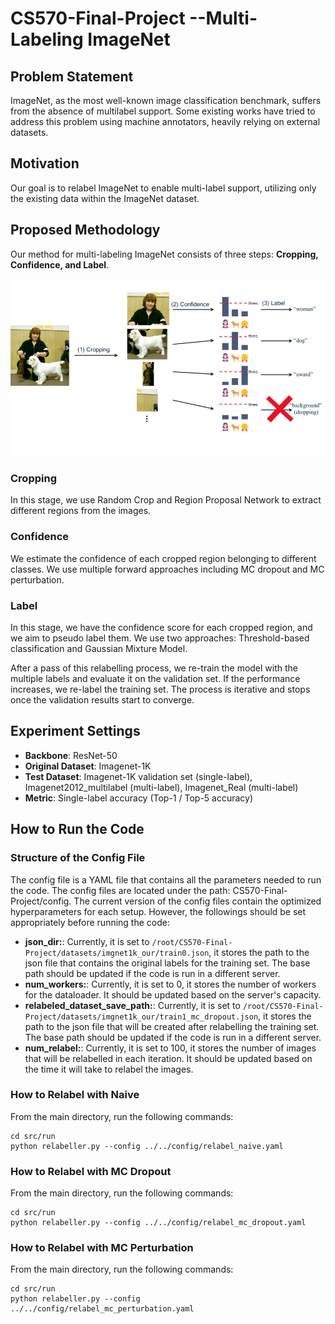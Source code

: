 # CS570-Final-Project --Multi-Labeling ImageNet

## Problem Statement
ImageNet, as the most well-known image classification benchmark, suffers from the absence of multilabel support. Some existing works have tried to address this problem using machine annotators, heavily relying on external datasets.

## Motivation
Our goal is to relabel ImageNet to enable multi-label support, utilizing only the existing data within the ImageNet dataset.

## Proposed Methodology
Our method for multi-labeling ImageNet consists of three steps: **Cropping, Confidence, and Label**.

![alt text](https://github.com/mirfana23/CS570-Final-Project/blob/main/methodology.png?raw=true)


### Cropping
In this stage, we use Random Crop and Region Proposal Network to extract different regions from the images.

### Confidence
We estimate the confidence of each cropped region belonging to different classes. We use multiple forward approaches including MC dropout and MC perturbation.

### Label
In this stage, we have the confidence score for each cropped region, and we aim to pseudo label them. We use two approaches: Threshold-based classification and Gaussian Mixture Model.

After a pass of this relabelling process, we re-train the model with the multiple labels and evaluate it on the validation set. If the performance increases, we re-label the training set. The process is iterative and stops once the validation results start to converge.

## Experiment Settings
- **Backbone**: ResNet-50
- **Original Dataset**: Imagenet-1K
- **Test Dataset**: Imagenet-1K validation set (single-label), Imagenet2012_multilabel (multi-label), Imagenet_Real (multi-label)
- **Metric**: Single-label accuracy (Top-1 / Top-5 accuracy)

## How to Run the Code

### Structure of the Config File
The config file is a YAML file that contains all the parameters needed to run the code. The config files are located under the path: CS570-Final-Project/config. The current version of the config files contain the optimized hyperparameters for each setup. However, the followings should be set appropriately before running the code:

- **json_dir:**: Currently, it is set to `/root/CS570-Final-Project/datasets/imgnet1k_our/train0.json`, it stores the path to the json file that contains the original labels for the training set. The base path should be updated if the code is run in a different server.
- **num_workers:**: Currently, it is set to 0, it stores the number of workers for the dataloader. It should be updated based on the server's capacity.
- **relabeled_dataset_save_path:**: Currently, it is set to `/root/CS570-Final-Project/datasets/imgnet1k_our/train1_mc_dropout.json`, it stores the path to the json file that will be created after relabelling the training set. The base path should be updated if the code is run in a different server.
- **num_relabel:**: Currently, it is set to 100, it stores the number of images that will be relabelled in each iteration. It should be updated based on the time it will take to relabel the images.

### How to Relabel with Naive
From the main directory, run the following commands:
```
cd src/run
python relabeller.py --config ../../config/relabel_naive.yaml
```

### How to Relabel with MC Dropout
From the main directory, run the following commands:
```
cd src/run
python relabeller.py --config ../../config/relabel_mc_dropout.yaml
```

### How to Relabel with MC Perturbation
From the main directory, run the following commands:
```
cd src/run
python relabeller.py --config ../../config/relabel_mc_perturbation.yaml
```